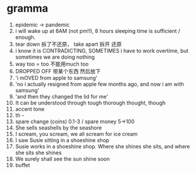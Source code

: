 # gramma

1. epidemic -> pandemic
2. i will wake up at 8AM (not pm!!), 8 hours sleeping time is sufficient / enough.
3. tear down  拆了不还原，  take apart 拆开 还原
4. i know it is CONTRADICTING, SOMETIMES i have to work overtime, but sometimes we are doing nothing
5. way too = too 不能用much too
6. DROPPED OFF 带某个东西 然后放下
7. 'i mOVED from apple to samsung'
8. 'no i actually resigned from apple few months ago, and now i am with samsung'
9. 'and then they changed the lid for me'
10. It can be understood through tough thorough thought, though
11. accent tone
12. th - 
13. spare change (coins)  0.1-3 /  spare money 5->100
14. She sells seashells by the seashore
15. I scream, you scream, we all scream for ice cream
16. I saw Susie sitting in a shoeshine shop
17. Susie works in a shoeshine shop. Where she shines she sits, and where she sits she shines
18. We surely shall see the sun shine soon
19. buffet


